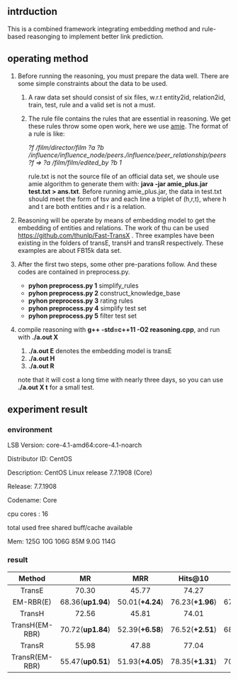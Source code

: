 ## intrduction

This is a combined framework integrating embedding method and rule-based reasonging to implement better link prediction.

## operating method

1. Before running the reasoning, you must prepare the data well. There are some simple constraints about the data to be used.

   1. A raw data set should consist of six files, w.r.t entity2id, relation2id, train, test, rule and a valid set is not a must.

   2. The rule file contains the rules that are essential in reasoning. We get these rules throw some open work, here we use [amie](https://www.mpi-inf.mpg.de/departments/databases-and-information-systems/research/yago-naga/amie/). The format of a rule is like:

      *?f  /film/director/film  ?a  ?b  /influence/influence_node/peers./influence/peer_relationship/peers  ?f   => ?a  /film/film/edited_by  ?b	1*

      rule.txt is not the source file of an official data set, we shoule use amie algorithm to generate them with: **java -jar amie_plus.jar test.txt > ans.txt**. Before running amie_plus.jar, the data in test.txt should meet the form of tsv and each line a triplet of (h,r,t), where h and t are both entities and r is a relation.


2. Reasoning will be operate by means of embedding model to get the embedding of entities and relations. The work of thu can be used  https://github.com/thunlp/Fast-TransX . Three examples have been existing in the folders of transE, transH and transR respectively. These examples are about FB15k data set.

3. After the first two steps, some other pre-parations follow. And these codes are contained in preprocess.py.

   - **pyhon preprocess.py 1** simplify_rules
   - **pyhon preprocess.py 2** construct_knowledge_base
   - **pyhon preprocess.py 3** rating rules
   - **pyhon preprocess.py 4** simplify test set
   - **pyhon preprocess.py 5** filter test set

4. compile reasoning with **g++ -std=c++11 -O2 reasoning.cpp**, and run with **./a.out X**

   1. **./a.out E** denotes the embedding model is transE
   2. **./a.out H**
   3. **./a.out R**
   
   note that it will cost a long time with nearly three days, so you can use **./a.out X t** for a small test.

## experiment result

### environment

LSB Version:	core-4.1-amd64:core-4.1-noarch

Distributor ID:	CentOS

Description:	CentOS Linux release 7.7.1908 (Core)

Release:	7.7.1908

Codename:	Core

cpu cores	: 16

total    used    free   shared buff/cache  available

Mem:      125G     10G    106G     85M    9.0G    114G

### result

| Method | MR | MRR | Hits@10 | Hits@5 | Hits@3 | Hits@1 |
| :----: | :----: | :----: | :----: | :----: | :----: | :----: |
| TransE |   70.30   |   45.77   |   74.27   |   64.44   |   55.79        |   29.98  |
| EM-RBR(E) |  68.36(**up1.94**)  |   50.01(**+4.24**)   | 76.23(**+1.96**) |  67.84(**+3.40**)  |   60.62(**+4.83**)   |   34.44(**+4.46**)   |
| TransH | 72.56 | 45.81 | 74.01 | 64.09 | 55.53 | 30.37 |
| TransH(EM-RBR) | 70.72(**up1.84**) | 52.39(**+6.58**) | 76.52(**+2.51**) | 68.28(**+4.19**) | 61.13(**+5.60**) | 38.82(**+8.45**) |
| TransR | 55.98 | 47.88 | 77.04 | 68.01 | 59.47 | 31.10 |
| TransR(EM-RBR) | 55.47(**up0.51**) | 51.93(**+4.05**) | 78.35(**+1.31**) | 70.54(**+2.53**) | 63.42(**+3.95**) | 35.86(**+4.76**) |